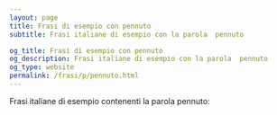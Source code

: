 ```yaml
---
layout: page
title: Frasi di esempio con pennuto 
subtitle: Frasi italiane di esempio con la parola  pennuto

og_title: Frasi di esempio con pennuto 
og_description: Frasi italiane di esempio con la parola  pennuto
og_type: website
permalink: /frasi/p/pennuto.html
---
```


Frasi italiane di esempio contenenti la parola pennuto:


